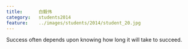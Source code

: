 ```yaml
---
title:		白毅伟
category:	students2014
feature:	../images/students/2014/student_20.jpg
---
```

Success often depends upon knowing how long it will take to succeed.  


